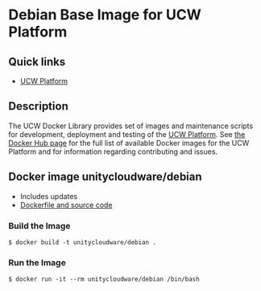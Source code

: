 # Debian Base Image for UCW Platform

## Quick links

* [UCW Platform][1]

## Description

The UCW Docker Library provides set of images and maintenance scripts for development, deployment and testing of the [UCW Platform](https://unitycloudware.com). See [the Docker Hub page](https://hub.docker.com/r/unitycloudware) for the full list of available Docker images for the UCW Platform and for information regarding contributing and issues.

[1]: https://unitycloudware.com

## Docker image unitycloudware/debian

* Includes updates
* [Dockerfile and source code](https://github.com/unitycloudware/ucw-docker-library)

### Build the Image

~~~~
$ docker build -t unitycloudware/debian .
~~~~

### Run the Image

~~~~
$ docker run -it --rm unitycloudware/debian /bin/bash
~~~~